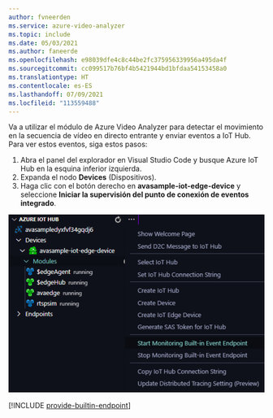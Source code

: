 ```yaml
---
author: fvneerden
ms.service: azure-video-analyzer
ms.topic: include
ms.date: 05/03/2021
ms.author: faneerde
ms.openlocfilehash: e98039dfe4c8c44be2fc375956339956a495da4f
ms.sourcegitcommit: cc099517b76bf4b5421944bd1bfdaa54153458a0
ms.translationtype: HT
ms.contentlocale: es-ES
ms.lasthandoff: 07/09/2021
ms.locfileid: "113559488"
---
```

Va a utilizar el módulo de Azure Video Analyzer para detectar el movimiento en la secuencia de vídeo en directo entrante y enviar eventos a IoT Hub. Para ver estos eventos, siga estos pasos:

1. Abra el panel del explorador en Visual Studio Code y busque Azure IoT Hub en la esquina inferior izquierda.
1. Expanda el nodo **Devices** (Dispositivos).
1. Haga clic con el botón derecho en **avasample-iot-edge-device** y seleccione **Iniciar la supervisión del punto de conexión de eventos integrado**.

![Inicio de la supervisión de un punto de conexión de eventos integrado](../../../media/vscode-common-screenshots/start-monitoring.png)

[!INCLUDE [provide-builtin-endpoint](../../common-includes/provide-builtin-endpoint.md)]
